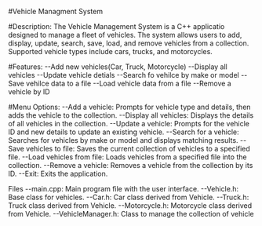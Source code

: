 #Vehicle Managment System

#Description:
The Vehicle Management System is a C++ applicatio designed to manage a fleet of vehicles. The system allows users to add, display, update, search, save, load, and remove vehicles from a collection. Supported vehicle types include cars, trucks, and motorcycles. 

#Features:
--Add new vehicles(Car, Truck, Motorcycle)
--Display all vehicles
--Update vehicle detials
--Search fo vehilce by make or model
--Save vehilce data to a file
--Load vehicle data from a file
--Remove a vehicle by ID

#Menu Options:
--Add a vehicle: Prompts for vehicle type and details, then adds the vehicle to the collection.
--Display all vehicles: Displays the details of all vehicles in the collection.
--Update a vehicle: Prompts for the vehicle ID and new details to update an existing vehicle.
--Search for a vehicle: Searches for vehicles by make or model and displays matching results.
--Save vehicles to file: Saves the current collection of vehicles to a specified file.
--Load vehicles from file: Loads vehicles from a specified file into the collection.
--Remove a vehicle: Removes a vehicle from the collection by its ID.
--Exit: Exits the application.

Files
--main.cpp: Main program file with the user interface.
--Vehicle.h: Base class for vehicles.
--Car.h: Car class derived from Vehicle.
--Truck.h: Truck class derived from Vehicle.
--Motorcycle.h: Motorcycle class derived from Vehicle.
--VehicleManager.h: Class to manage the collection of vehicle
